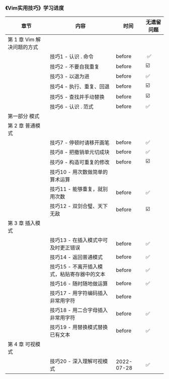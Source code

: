 ### 《Vim实用技巧》学习进度

| 章节             | 内容                       | 时间         | 无遗留问题 |
|----------------|--------------------------|------------|-------|
| 第 1 章 Vim 解决问题的方式 |                          |            |       |
|                | 技巧1 - 认识 . 命令            | before     | ️ ✅   |
|                | 技巧2 - 不要自我重复             | before       | ☑️    |
|                | 技巧3 - 以退为进               |      before      | ✅     |
|                | 技巧4 - 执行、重复、回退           |    before        |   ☑️    |
|                | 技巧5 - 查找并手动替换            |     before       |   ☑️    |
|                | 技巧6 - 认识 . 范式            |        before    |    ✅   |
| 第一部分 模式        |                          |            |       |
| 第 2 章 普通模式     |                          |            |       |
|                | 技巧7 - 停顿时请移开画笔           |     before       |    ✅   |
|                | 技巧8 - 把撤销单元切成块           |     before       |    ✅  |
|                | 技巧9 - 构造可重复的修改           |     before       |   ☑️     |
|                | 技巧10 - 用次数做简单的算术运算       |            |       |
|                | 技巧11 - 能够重复，就别用次数        |     before       |   ✅️    |
|                | 技巧12 - 双剑合璧、天下无敌         |     before       |   ☑️    |
| 第 3 章 插入模式     |                          |            |       |
|                | 技巧13 - 在插入模式中可及时更正错误     |  before          |   ✅    |
|                | 技巧14 - 返回普通模式            |        before    |   ✅    |
|                | 技巧15 - 不离开插入模式，粘贴寄存器中的文本 |   before         |    ✅   |
|                | 技巧16 - 随时随地做运算           |         before   |   ✅    |
|                | 技巧17 - 用字符编码插入非常用字符      |      before      |       |
|                | 技巧18 - 用二合字母插入非常用字符      |      before      |   ✅    |
|                | 技巧19 - 用替换模式替换已有文本       |      before      |   ✅    |
| 第 4 章 可视模式     |                          |            |       |
|                | 技巧20 - 深入理解可视模式          | 2022-07-28 |   ✅    |

